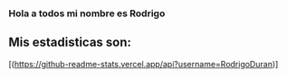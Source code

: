 ### Hola a todos mi nombre es Rodrigo 

## Mis estadisticas son:

[(https://github-readme-stats.vercel.app/api?username=RodrigoDuran)]
